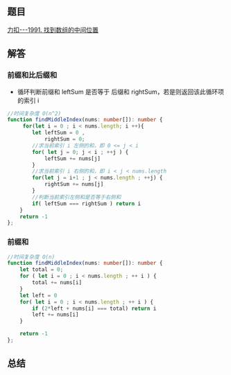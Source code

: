 ## 题目

[力扣---1991. 找到数组的中间位置](https://leetcode.cn/problems/find-the-middle-index-in-array/description/)

## 解答
### 前缀和比后缀和
- 循环判断前缀和 leftSum 是否等于 后缀和 rightSum，若是则返回该此循环项的索引 i

``` ts
//时间复杂度 O(n^2)
function findMiddleIndex(nums: number[]): number {
     for(let i = 0 ; i < nums.length; i ++){
        let leftSum = 0 ,
            rightSum = 0;
        //求当前索引 i 左侧的和，即 0 <= j < i
        for( let j = 0; j < i ; ++j ) {
            leftSum += nums[j]
        }
        //求当前索引 i 右侧的和，即 i < j < nums.length
        for(let j = i+1 ; j < nums.length ; ++j) {
            rightSum += nums[j]
        }
        //判断当前索引左侧和是否等于右侧和
        if( leftSum === rightSum ) return i
    }
    return -1
};
```
### 前缀和
```ts
//时间复杂度 O(n)
function findMiddleIndex(nums: number[]): number {
    let total = 0;
    for ( let i = 0 ; i < nums.length ; ++ i ) {
        total += nums[i]
    }
    let left = 0
    for( let i = 0 ; i < nums.length ; ++ i ) {
        if (2*left + nums[i] === total) return i
        left += nums[i]
    }

    return -1
};
```
## 总结